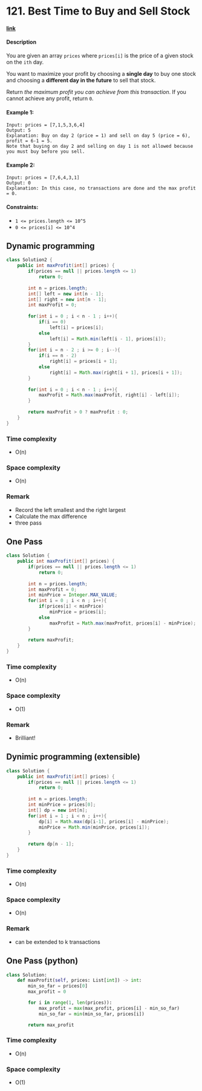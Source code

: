 # 121. Best Time to Buy and Sell Stock

#### [link](https://leetcode.com/problems/best-time-to-buy-and-sell-stock/)

#### Description
You are given an array `prices` where `prices[i]` is the price of a given stock on the `ith` day.

You want to maximize your profit by choosing a **single day** to buy one stock and choosing a **different day in the future** to sell that stock.

Return *the maximum profit you can achieve from this transaction*. If you cannot achieve any profit, return `0`.

#### Example 1:
```
Input: prices = [7,1,5,3,6,4]
Output: 5
Explanation: Buy on day 2 (price = 1) and sell on day 5 (price = 6), profit = 6-1 = 5.
Note that buying on day 2 and selling on day 1 is not allowed because you must buy before you sell.
```
#### Example 2:
```
Input: prices = [7,6,4,3,1]
Output: 0
Explanation: In this case, no transactions are done and the max profit = 0.
```

#### Constraints:
* `1 <= prices.length <= 10^5`
* `0 <= prices[i] <= 10^4`

## Dynamic programming
```java
class Solution2 {
    public int maxProfit(int[] prices) {
        if(prices == null || prices.length <= 1)
            return 0;
        
        int n = prices.length;
        int[] left = new int[n - 1];
        int[] right = new int[n - 1];
        int maxProfit = 0;
        
        for(int i = 0 ; i < n - 1 ; i++){
            if(i == 0)
                left[i] = prices[i];
            else
                left[i] = Math.min(left[i - 1], prices[i]);
        }
        for(int i = n - 2 ; i >= 0 ; i--){
            if(i == n - 2)
                right[i] = prices[i + 1];
            else
                right[i] = Math.max(right[i + 1], prices[i + 1]);
        }
        
        for(int i = 0 ; i < n - 1 ; i++){
            maxProfit = Math.max(maxProfit, right[i] - left[i]);
        }
        
        return maxProfit > 0 ? maxProfit : 0;
    }
}
```
### Time complexity
* O(n)
### Space complexity
* O(n)
### Remark
* Record the left smallest and the right largest
* Calculate the max difference
* three pass

## One Pass
```java
class Solution {
    public int maxProfit(int[] prices) {
        if(prices == null || prices.length <= 1)
            return 0;
        
        int n = prices.length;
        int maxProfit = 0;
        int minPrice = Integer.MAX_VALUE;
        for(int i = 0 ; i < n ; i++){
            if(prices[i] < minPrice)
                minPrice = prices[i];
            else
                maxProfit = Math.max(maxProfit, prices[i] - minPrice);
        }
        
        return maxProfit;
    }
}
```
### Time complexity
* O(n)
### Space complexity
* O(1)
### Remark
* Brilliant!

## Dynimic programming (extensible)
```java
class Solution {
    public int maxProfit(int[] prices) {
        if(prices == null || prices.length <= 1)
            return 0;
        
        int n = prices.length;
        int minPrice = prices[0];
        int[] dp = new int[n];
        for(int i = 1 ; i < n ; i++){
            dp[i] = Math.max(dp[i-1], prices[i] - minPrice);
            minPrice = Math.min(minPrice, prices[i]);
        }
        
        return dp[n - 1];
    }
}
```
### Time complexity
* O(n)
### Space complexity
* O(n)
### Remark
* can be extended to k transactions

## One Pass (python)
```python
class Solution:
    def maxProfit(self, prices: List[int]) -> int:
        min_so_far = prices[0]
        max_profit = 0

        for i in range(1, len(prices)):
            max_profit = max(max_profit, prices[i] - min_so_far)
            min_so_far = min(min_so_far, prices[i])

        return max_profit
```
### Time complexity
* O(n)
### Space complexity
* O(1)